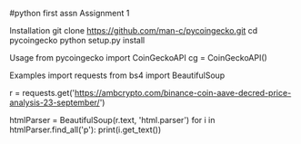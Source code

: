 #python first assn
Assignment 1

Installation git clone https://github.com/man-c/pycoingecko.git cd pycoingecko python setup.py install

Usage from pycoingecko import CoinGeckoAPI cg = CoinGeckoAPI()

Examples
import requests
from bs4 import BeautifulSoup

r = requests.get('https://ambcrypto.com/binance-coin-aave-decred-price-analysis-23-september/')


htmlParser = BeautifulSoup(r.text, 'html.parser')
for i in htmlParser.find_all('p'):
    print(i.get_text())
